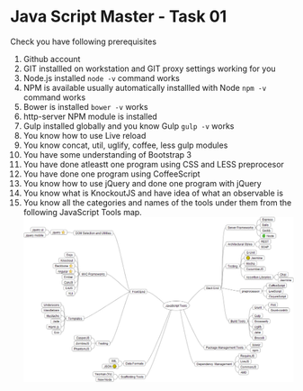 Java Script Master - Task 01
============================

Check you have following prerequisites

1. Github account 
2. GIT installled on workstation and GIT proxy settings working for you
3. Node.js installed `node -v` command works
4. NPM is available usually automatically installled with Node `npm -v` command works
5. Bower is installed `bower -v` works
6. http-server NPM module is installed
7. Gulp installed globally and you know Gulp `gulp -v` works
8. You know how to use Live reload
9. You know concat, util, uglify, coffee, less gulp modules
10. You have some understanding of Bootstrap 3
11.  You have done atleastt one program using CSS and LESS preprocesor
12. You have done one program using CoffeeScript
13. You know how to use jQuery and done one program with jQuery
14. You know what is KnockoutJS and have idea of what an observable is
15. You know all the categories and names of the tools under them from the following JavaScript Tools map.
![JavaScript Tools Map](JavaScriptTools.png)
